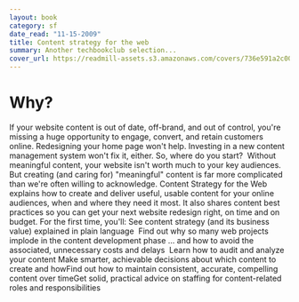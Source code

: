 ```yaml
---
layout: book
category: sf
date_read: "11-15-2009"
title: Content strategy for the web
summary: Another techbookclub selection...
cover_url: https://readmill-assets.s3.amazonaws.com/covers/736e591a2c002441b6ea9cb6e1631225-original.png?1352910470
---
```


# Why?

If your website content is out of date, off-brand, and out of control, you're missing a huge opportunity to engage, convert, and retain customers online. Redesigning your home page won't help. Investing in a new content management system won't fix it, either. So, where do you start?  Without meaningful content, your website isn't worth much to your key audiences. But creating (and caring for) &quot;meaningful&quot; content is far more complicated than we're often willing to acknowledge. Content Strategy for the Web explains how to create and deliver useful, usable content for your online audiences, when and where they need it most. It also shares content best practices so you can get your next website redesign right, on time and on budget. For the first time, you'll: See content strategy (and its business value) explained in plain language  Find out why so many web projects implode in the content development phase ... and how to avoid the associated, unnecessary costs and delays  Learn how to audit and analyze your content Make smarter, achievable decisions about which content to create and howFind out how to maintain consistent, accurate, compelling content over timeGet solid, practical advice on staffing for content-related roles and responsibilities  